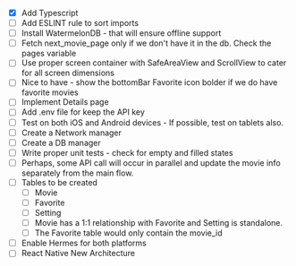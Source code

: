 - [x] Add Typescript
- [ ] Add ESLINT rule to sort imports  
- [ ] Install WatermelonDB - that will ensure offline support  
- [ ] Fetch next_movie_page only if we don't have it in the db.  Check the pages variable  
- [ ] Use proper screen container with SafeAreaView and ScrollView to cater for all screen dimensions  
- [ ] Nice to have - show the bottomBar Favorite icon bolder if we do have favorite movies  
- [ ] Implement Details page  
- [ ] Add .env file for keep the API key  
- [ ] Test on both iOS and Android devices - If possible, test on tablets also.   
- [ ] Create a Network manager  
- [ ] Create a DB manager  
- [ ] Write proper unit tests - check for empty and filled states  
- [ ] Perhaps, some API call will occur in parallel and update the movie info separately from the main flow.  
- [ ] Tables to be created  
  - [ ] Movie
  - [ ] Favorite
  - [ ] Setting
  - [ ] Movie has a 1:1 relationship with Favorite and Setting is standalone.
  - [ ] The Favorite table would only contain the movie_id 
    
- [ ] Enable Hermes for both platforms
- [ ] React Native New Architecture 
